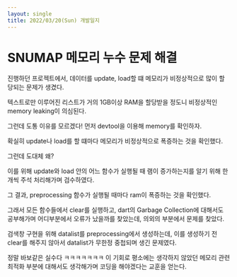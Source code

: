 ```yaml
---
layout: single
title: 2022/03/20(Sun) 개발일지
---
```


# SNUMAP 메모리 누수 문제 해결

진행하던 프로젝트에서, 데이터를 update, load할 떄 메모리가 비정상적으로 많이 할당되는 문제가 생겼다.  

텍스트로만 이루어진 리스트가 거의 1GB이상 RAM을 할당받을 정도니 비정상적인 memory leaking이 의심된다.  

그런데 도통 이유를 모르겠다! 먼저 devtool을 이용해 memory를 확인하자.

확실히 update나 load를 할 떄마다 메모리가 비정상적으로 폭증하는 것을 확인했다.  

그런데 도대체 왜?

이를 위해 update와 load 안의 어느 함수가 실행될 때 램이 증가하는지를 알기 위해 한개씩 주석 처리해가며 검수하였다.  

그 결과, preprocessing 함수가 실행될 때마다 ram이 폭증하는 것을 확인했다.  

그래서 모든 함수들에서 clear를 실행하고, dart의 Garbage Collection에 대해서도 공부해가며 어디부분에서 오류가 났을까를 찾았는데, 의외의 부분에서 문제를 찾았다.  

검색창 구현을 위해 datalist를 preprocessing에서 생성하는데, 이를 생성하기 전 clear를 해주지 않아서 datalist가 무한정 중첩되며 생긴 문제였다.  

정말 바보같은 실수다 ㅋㅋㅋㅋㅋㅋㅋ 이 기회로 평소에는 생각하지 않았던 메모리 관련 최적화 부분에 대해서도 생각해가며 코딩을 해야겠다는 교훈을 얻는다.  

